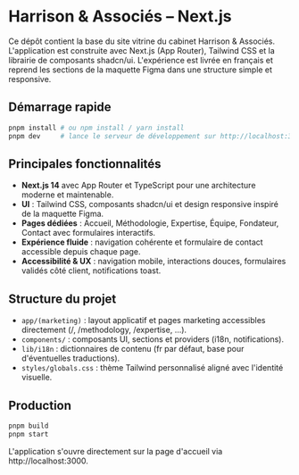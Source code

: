 # Harrison & Associés – Next.js

Ce dépôt contient la base du site vitrine du cabinet Harrison & Associés. L'application est construite avec Next.js (App Router), Tailwind CSS et la librairie de composants shadcn/ui. L'expérience est livrée en français et reprend les sections de la maquette Figma dans une structure simple et responsive.

## Démarrage rapide

```bash
pnpm install # ou npm install / yarn install
pnpm dev     # lance le serveur de développement sur http://localhost:3000
```

## Principales fonctionnalités

- **Next.js 14** avec App Router et TypeScript pour une architecture moderne et maintenable.
- **UI** : Tailwind CSS, composants shadcn/ui et design responsive inspiré de la maquette Figma.
- **Pages dédiées** : Accueil, Méthodologie, Expertise, Équipe, Fondateur, Contact avec formulaires interactifs.
- **Expérience fluide** : navigation cohérente et formulaire de contact accessible depuis chaque page.
- **Accessibilité & UX** : navigation mobile, interactions douces, formulaires validés côté client, notifications toast.

## Structure du projet

- `app/(marketing)` : layout applicatif et pages marketing accessibles directement (/, /methodology, /expertise, ...).
- `components/` : composants UI, sections et providers (i18n, notifications).
- `lib/i18n` : dictionnaires de contenu (fr par défaut, base pour d'éventuelles traductions).
- `styles/globals.css` : thème Tailwind personnalisé aligné avec l'identité visuelle.

## Production

```bash
pnpm build
pnpm start
```

L'application s'ouvre directement sur la page d'accueil via http://localhost:3000.
